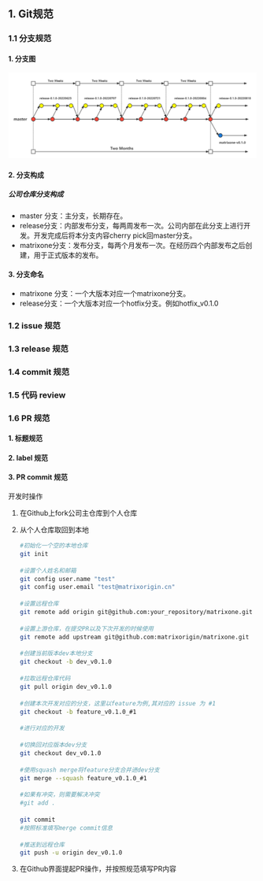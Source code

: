 ## 1. Git规范

### 1.1 分支规范

#### 1. 分支图

![matrixone_glow](imgs/Git%E8%A7%84%E8%8C%83/matrixone_glow.png)

#### 2. 分支构成

##### 公司仓库分支构成

- master 分支：主分支，长期存在。
- release分支：内部发布分支，每两周发布一次。公司内部在此分支上进行开发。开发完成后将本分支内容cherry pick回master分支。
- matrixone分支：发布分支，每两个月发布一次。在经历四个内部发布之后创建，用于正式版本的发布。

#### 3. 分支命名

- matrixone 分支：一个大版本对应一个matrixone分支。
- release分支：一个大版本对应一个hotfix分支。例如hotfix_v0.1.0

### 1.2 issue 规范

### 1.3 release 规范

### 1.4 commit 规范

### 1.5 代码 review

### 1.6 PR 规范

#### 1. 标题规范

#### 2. label 规范

#### 3. PR commit 规范

开发时操作

1. 在Github上fork公司主仓库到个人仓库

2. 从个人仓库取回到本地

   ~~~bash
   #初始化一个空的本地仓库
   git init
   
   #设置个人姓名和邮箱
   git config user.name "test"
   git config user.email "test@matrixorigin.cn"
   
   #设置远程仓库
   git remote add origin git@github.com:your_repository/matrixone.git
   
   #设置上游仓库，在提交PR以及下次开发的时候使用
   git remote add upstream git@github.com:matrixorigin/matrixone.git
   
   #创建当前版本dev本地分支
   git checkout -b dev_v0.1.0
   
   #拉取远程仓库代码
   git pull origin dev_v0.1.0
   
   #创建本次开发对应的分支，这里以feature为例,其对应的 issue 为 #1
   git checkout -b feature_v0.1.0_#1
   
   #进行对应的开发
   
   #切换回对应版本dev分支
   git checkout dev_v0.1.0
   
   #使用squash merge将feature分支合并进dev分支
   git merge --squash feature_v0.1.0_#1
   
   #如果有冲突，则需要解决冲突
   #git add .
   
   git commit
   #按照标准填写merge commit信息
   
   #推送到远程仓库
   git push -u origin dev_v0.1.0
   
   ~~~

3. 在Github界面提起PR操作，并按照规范填写PR内容



